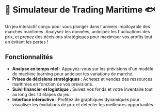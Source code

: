# 🌊 **Simulateur de Trading Maritime** 🐟

Un jeu interactif conçu pour vous plonger dans l'univers impitoyable des marchés maritimes. Analysez les données, anticipez les fluctuations des prix, et prenez des décisions stratégiques pour maximiser vos profits tout en évitant les pertes !

## **Fonctionnalités**
- **Analyse en temps réel :** Appuyez-vous sur les prévisions d'un modèle de machine learning pour anticiper les variations de marché.
- **Prises de décisions stratégiques :** Achetez et vendez des ressources maritimes en fonction de vos prévisions.
- **Suivi financier et logistique :** Suivez vos fonds et votre inventaire tout au long des 10 étapes du jeu.
- **Interface interactive :** Profitez de graphiques dynamiques pour visualiser les évolutions de prix et détecter les meilleures opportunités.
